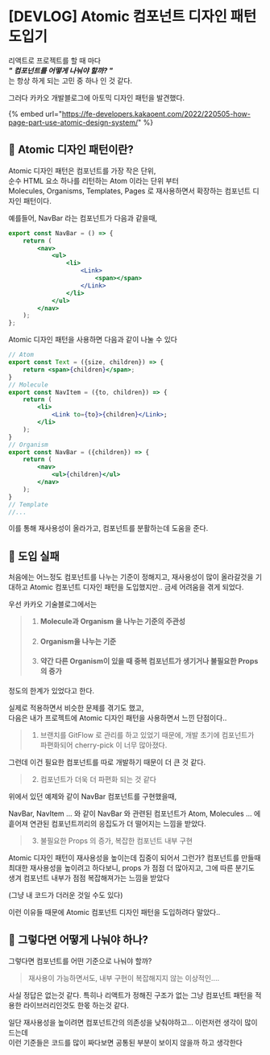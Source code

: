 # \[DEVLOG] Atomic 컴포넌트 디자인 패턴 도입기

리액트로 프로젝트를 할 때 마다 \
_**" 컴포넌트를 어떻게 나눠야 할까? "**_\
는 항상 하게 되는 고민 중 하나 인 것 같다.

그러다 카카오 개발블로그에 아토믹 디자인 패턴을 발견했다.

{% embed url="https://fe-developers.kakaoent.com/2022/220505-how-page-part-use-atomic-design-system/" %}

## 📖 Atomic 디자인 패턴이란?

Atomic 디자인 패턴은 컴포넌트를 가장 작은 단위,\
순수 HTML 요소 하나를 리턴하는 Atom 이라는 단위 부터\
Molecules, Organisms, Templates, Pages 로 재사용하면서 확장하는 컴포넌트 디자인 패턴이다.



예를들어, NavBar 라는 컴포넌트가 다음과 같을때,

```jsx
export const NavBar = () => {
    return (
        <nav>
            <ul>
                <li>
                    <Link>
                        <span></span>
                    </Link>
                </li>
            </ul>
        </nav>
    );
};
```

Atomic 디자인 패턴을 사용하면 다음과 같이 나눌 수 있다

```jsx
// Atom
export const Text = ({size, children}) => {
    return <span>{children}</span>;
}
// Molecule
export const NavItem = ({to, children}) => {
    return (
        <li>
            <Link to={to}>{children}</Link>;
        </li>
    );
}
// Organism
export const NavBar = ({children}) => {
    return (
        <nav>
            <ul>{children}</ul>  
        </nav>
    );
}
// Template
//...
```



이를 통해 재사용성이 올라가고, 컴포넌트를 분활하는데 도움을 준다.



## 📖 도입 실패

처음에는 어느정도 컴포넌트를 나누는 기준이 정해지고, 재사용성이 많이 올라갈것을 기대하고 Atomic 컴포넌트 디자인 패턴을 도입했지만.. 금세 어려움을 겪게 되었다.

우선 카카오 기술블로그에서는

> 1. **Molecule과 Organism 을 나누는 기준의 주관성**
> 2. #### **Organism을 나누는 기준** <a href="#organism" id="organism"></a>
> 3. #### **약간 다른 Organism이 있을 때 중복 컴포넌트가 생기거나 불필요한 Props의 증가** <a href="#organism-props" id="organism-props"></a>

정도의 한계가 있었다고 한다.



실제로 적용하면서 비슷한 문제를 겪기도 했고,\
다음은 내가 프로젝트에 Atomic 디자인 패턴을 사용하면서 느낀 단점이다..

> 1. 브랜치를 GitFlow 로 관리를 하고 있었기 때문에, 개발 초기에 컴포넌트가 파편화되어 cherry-pick 이 너무 많아졌다.&#x20;

그런데 이건 필요한 컴포넌트를 따로 개발하기 때문이 더 큰 것 같다.



> 2. 컴포넌트가 더욱 더 파편화 되는 것 같다

위에서 있던 예제와 같이 NavBar 컴포넌트를 구현했을때,

NavBar, NavItem ... 와 같이 NavBar 와 관련된 컴포넌트가 Atom, Molecules ... 에 흩어져 연관된 컴포넌트끼리의 응집도가 더 떨어지는 느낌을 받았다.



> 3. 불필요한 Props 의 증가, 복잡한 컴포넌트 내부 구현

Atomic 디자인 패턴이 재사용성을 높이는데 집중이 되어서 그런가? 컴포넌트를 만들때 최대한 재사용성을 높이려고 하다보니, props 가 점점 더 많아지고, 그에 따른 분기도 생겨 컴포넌트 내부가 점점 복잡해져가는 느낌을 받았다

(그냥 내 코드가 더러운 것일 수도 있다)



이런 이유들 때문에 Atomic 컴포넌트 디자인 패턴을 도입하려다 말았다..



## 📖 그렇다면 어떻게 나눠야 하나?

그렇다면 컴포넌트를 어떤 기준으로 나눠야 할까?

> 재사용이 가능하면서도, 내부 구현이 복잡해지지 않는 이상적인....

사실 정답은 없는것 같다. 특히나 리액트가 정해진 구조가 없는 그냥 컴포넌트 패턴을 적용한 라이브러리인것도 한몫 하는것 같다.

일단 재사용성을 높이려면 컴포넌트간의 의존성을 낮춰야하고... 이런저런 생각이 많이 드는데 \
이런 기준들은 코드를 많이 짜다보면 공통된 부분이 보이지 않을까 하고 생각한다







